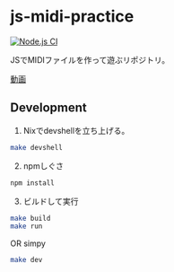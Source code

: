 # js-midi-practice

[![Node.js CI](https://github.com/YuseiIto/js-midi-practice/actions/workflows/node_build.yaml/badge.svg)](https://github.com/YuseiIto/js-midi-practice/actions/workflows/node_build.yaml)

JSでMIDIファイルを作って遊ぶリポジトリ。

[動画](https://x.com/yuseiito_/status/1807261800293093681)


## Development

1. Nixでdevshellを立ち上げる。

```zsh
make devshell
```

2. npmしぐさ


```zsh
npm install
```

3. ビルドして実行

```zsh
make build
make run
```

OR simpy

```zsh
make dev
```
